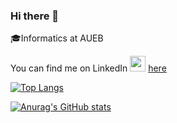 ### Hi there 👋

:mortar_board:Informatics at AUEB

You can find me on LinkedIn <img src="https://emoji.gg/emoji/5085-linkedin-logo" width="25" height="25"/> [here](https://www.linkedin.com/in/komnas-kafasis/)

[![Top Langs](https://github-readme-stats.vercel.app/api/top-langs/?username=abki12c)](https://github.com/anuraghazra/github-readme-stats)

[![Anurag's GitHub stats](https://github-readme-stats.vercel.app/api?username=abki12c)](https://github.com/anuraghazra/github-readme-stats)
